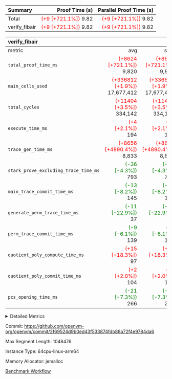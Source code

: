 | Summary | Proof Time (s) | Parallel Proof Time (s) |
|:---|---:|---:|
| Total | <span style='color: red'>(+9 [+721.1%])</span> 9.82 | <span style='color: red'>(+9 [+721.1%])</span> 9.82 |
| verify_fibair | <span style='color: red'>(+9 [+721.1%])</span> 9.82 | <span style='color: red'>(+9 [+721.1%])</span> 9.82 |


| verify_fibair |||||
|:---|---:|---:|---:|---:|
|metric|avg|sum|max|min|
| `total_proof_time_ms ` | <span style='color: red'>(+8624 [+721.1%])</span> 9,820 | <span style='color: red'>(+8624 [+721.1%])</span> 9,820 | <span style='color: red'>(+8624 [+721.1%])</span> 9,820 | <span style='color: red'>(+8624 [+721.1%])</span> 9,820 |
| `main_cells_used     ` | <span style='color: red'>(+336812 [+1.9%])</span> 17,677,412 | <span style='color: red'>(+336812 [+1.9%])</span> 17,677,412 | <span style='color: red'>(+336812 [+1.9%])</span> 17,677,412 | <span style='color: red'>(+336812 [+1.9%])</span> 17,677,412 |
| `total_cycles        ` | <span style='color: red'>(+11404 [+3.5%])</span> 334,142 | <span style='color: red'>(+11404 [+3.5%])</span> 334,142 | <span style='color: red'>(+11404 [+3.5%])</span> 334,142 | <span style='color: red'>(+11404 [+3.5%])</span> 334,142 |
| `execute_time_ms     ` | <span style='color: red'>(+4 [+2.1%])</span> 194 | <span style='color: red'>(+4 [+2.1%])</span> 194 | <span style='color: red'>(+4 [+2.1%])</span> 194 | <span style='color: red'>(+4 [+2.1%])</span> 194 |
| `trace_gen_time_ms   ` | <span style='color: red'>(+8656 [+4890.4%])</span> 8,833 | <span style='color: red'>(+8656 [+4890.4%])</span> 8,833 | <span style='color: red'>(+8656 [+4890.4%])</span> 8,833 | <span style='color: red'>(+8656 [+4890.4%])</span> 8,833 |
| `stark_prove_excluding_trace_time_ms` | <span style='color: green'>(-36 [-4.3%])</span> 793 | <span style='color: green'>(-36 [-4.3%])</span> 793 | <span style='color: green'>(-36 [-4.3%])</span> 793 | <span style='color: green'>(-36 [-4.3%])</span> 793 |
| `main_trace_commit_time_ms` | <span style='color: green'>(-13 [-8.2%])</span> 145 | <span style='color: green'>(-13 [-8.2%])</span> 145 | <span style='color: green'>(-13 [-8.2%])</span> 145 | <span style='color: green'>(-13 [-8.2%])</span> 145 |
| `generate_perm_trace_time_ms` | <span style='color: green'>(-11 [-22.9%])</span> 37 | <span style='color: green'>(-11 [-22.9%])</span> 37 | <span style='color: green'>(-11 [-22.9%])</span> 37 | <span style='color: green'>(-11 [-22.9%])</span> 37 |
| `perm_trace_commit_time_ms` | <span style='color: green'>(-9 [-6.1%])</span> 139 | <span style='color: green'>(-9 [-6.1%])</span> 139 | <span style='color: green'>(-9 [-6.1%])</span> 139 | <span style='color: green'>(-9 [-6.1%])</span> 139 |
| `quotient_poly_compute_time_ms` | <span style='color: red'>(+15 [+18.3%])</span> 97 | <span style='color: red'>(+15 [+18.3%])</span> 97 | <span style='color: red'>(+15 [+18.3%])</span> 97 | <span style='color: red'>(+15 [+18.3%])</span> 97 |
| `quotient_poly_commit_time_ms` | <span style='color: red'>(+2 [+2.0%])</span> 104 | <span style='color: red'>(+2 [+2.0%])</span> 104 | <span style='color: red'>(+2 [+2.0%])</span> 104 | <span style='color: red'>(+2 [+2.0%])</span> 104 |
| `pcs_opening_time_ms ` | <span style='color: green'>(-21 [-7.3%])</span> 266 | <span style='color: green'>(-21 [-7.3%])</span> 266 | <span style='color: green'>(-21 [-7.3%])</span> 266 | <span style='color: green'>(-21 [-7.3%])</span> 266 |



<details>
<summary>Detailed Metrics</summary>

|  | verify_program_compile_ms | total_cells | stark_prove_excluding_trace_time_ms | quotient_poly_compute_time_ms | quotient_poly_commit_time_ms | perm_trace_commit_time_ms | pcs_opening_time_ms | main_trace_commit_time_ms |
| --- | --- | --- | --- | --- | --- | --- | --- |
|  | 7 | 65,536 | 37 | 1 | 6 | 0 | 22 | 6 | 

| air_name | rows | quotient_deg | main_cols | interactions | constraints | cells |
| --- | --- | --- | --- | --- | --- | --- |
| AccessAdapterAir<2> |  | 2 |  | 5 | 12 |  | 
| AccessAdapterAir<4> |  | 2 |  | 5 | 12 |  | 
| AccessAdapterAir<8> |  | 2 |  | 5 | 12 |  | 
| FibonacciAir | 32,768 | 1 | 2 |  | 5 | 65,536 | 
| FriReducedOpeningAir |  | 2 |  | 39 | 71 |  | 
| JalRangeCheckAir |  | 2 |  | 9 | 14 |  | 
| NativePoseidon2Air<BabyBearParameters>, 1> |  | 2 |  | 136 | 572 |  | 
| PhantomAir |  | 2 |  | 3 | 5 |  | 
| ProgramAir |  | 1 |  | 1 | 4 |  | 
| VariableRangeCheckerAir |  | 1 |  | 1 | 4 |  | 
| VmAirWrapper<AluNativeAdapterAir, FieldArithmeticCoreAir> |  | 2 |  | 15 | 27 |  | 
| VmAirWrapper<BranchNativeAdapterAir, BranchEqualCoreAir<1> |  | 2 |  | 11 | 25 |  | 
| VmAirWrapper<NativeAdapterAir<2, 0>, PublicValuesCoreAir> |  | 2 |  | 11 | 29 |  | 
| VmAirWrapper<NativeLoadStoreAdapterAir<1>, NativeLoadStoreCoreAir<1> |  | 2 |  | 15 | 20 |  | 
| VmAirWrapper<NativeLoadStoreAdapterAir<4>, NativeLoadStoreCoreAir<4> |  | 2 |  | 15 | 20 |  | 
| VmAirWrapper<NativeVectorizedAdapterAir<4>, FieldExtensionCoreAir> |  | 2 |  | 15 | 27 |  | 
| VmConnectorAir |  | 2 |  | 5 | 11 |  | 
| VolatileBoundaryAir |  | 2 |  | 7 | 19 |  | 

| group | trace_gen_time_ms | total_proof_time_ms | total_cycles | total_cells | stark_prove_excluding_trace_time_ms | quotient_poly_compute_time_ms | quotient_poly_commit_time_ms | perm_trace_commit_time_ms | pcs_opening_time_ms | main_trace_commit_time_ms | main_cells_used | generate_perm_trace_time_ms | fri.log_blowup | execute_time_ms |
| --- | --- | --- | --- | --- | --- | --- | --- | --- | --- | --- | --- | --- | --- | --- |
| verify_fibair | 8,833 | 9,820 | 334,142 | 62,474,410 | 793 | 97 | 104 | 139 | 266 | 145 | 17,677,412 | 37 | 1 | 194 | 

| group | air_name | rows | prep_cols | perm_cols | main_cols | cells |
| --- | --- | --- | --- | --- | --- | --- |
| verify_fibair | AccessAdapterAir<2> | 131,072 |  | 16 | 11 | 3,538,944 | 
| verify_fibair | AccessAdapterAir<4> | 65,536 |  | 16 | 13 | 1,900,544 | 
| verify_fibair | AccessAdapterAir<8> | 128 |  | 16 | 17 | 4,224 | 
| verify_fibair | FriReducedOpeningAir | 2,048 |  | 84 | 27 | 227,328 | 
| verify_fibair | JalRangeCheckAir | 32,768 |  | 28 | 12 | 1,310,720 | 
| verify_fibair | NativePoseidon2Air<BabyBearParameters>, 1> | 32,768 |  | 312 | 398 | 23,265,280 | 
| verify_fibair | PhantomAir | 16,384 |  | 12 | 6 | 294,912 | 
| verify_fibair | ProgramAir | 8,192 |  | 8 | 10 | 147,456 | 
| verify_fibair | VariableRangeCheckerAir | 262,144 | 2 | 8 | 1 | 2,359,296 | 
| verify_fibair | VmAirWrapper<AluNativeAdapterAir, FieldArithmeticCoreAir> | 262,144 |  | 36 | 29 | 17,039,360 | 
| verify_fibair | VmAirWrapper<BranchNativeAdapterAir, BranchEqualCoreAir<1> | 32,768 |  | 28 | 23 | 1,671,168 | 
| verify_fibair | VmAirWrapper<NativeLoadStoreAdapterAir<1>, NativeLoadStoreCoreAir<1> | 65,536 |  | 40 | 21 | 3,997,696 | 
| verify_fibair | VmAirWrapper<NativeLoadStoreAdapterAir<4>, NativeLoadStoreCoreAir<4> | 32,768 |  | 40 | 27 | 2,195,456 | 
| verify_fibair | VmAirWrapper<NativeVectorizedAdapterAir<4>, FieldExtensionCoreAir> | 32,768 |  | 36 | 38 | 2,424,832 | 
| verify_fibair | VmConnectorAir | 2 | 1 | 16 | 5 | 42 | 
| verify_fibair | VolatileBoundaryAir | 65,536 |  | 20 | 12 | 2,097,152 | 

| group | trace_height_constraint | weighted_sum | threshold |
| --- | --- | --- | --- |
| verify_fibair | 0 | 1,085,444 | 2,013,265,921 | 
| verify_fibair | 1 | 5,411,200 | 2,013,265,921 | 
| verify_fibair | 2 | 542,722 | 2,013,265,921 | 
| verify_fibair | 3 | 5,476,612 | 2,013,265,921 | 
| verify_fibair | 4 | 65,536 | 2,013,265,921 | 
| verify_fibair | 5 | 12,851,850 | 2,013,265,921 | 

| trace_height_constraint | threshold |
| --- | --- |
| 0 | 2,013,265,921 | 

</details>


Commit: https://github.com/openvm-org/openvm/commit/2f69524d9b0ed43f533874fdb88a72f4e9784da6

Max Segment Length: 1048476

Instance Type: 64cpu-linux-arm64

Memory Allocator: jemalloc

[Benchmark Workflow](https://github.com/openvm-org/openvm/actions/runs/15617826900)
